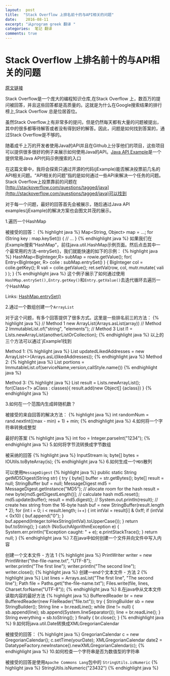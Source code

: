 ```yaml
---
layout:  post
title:  "Stack Overflow 上排名前十的与API相关的问题"
date:    2016-08-11
excerpt: "从program greek 翻译 "
categories:  笔记 翻译
comments: true
---
```


# Stack Overflow 上排名前十的与API相关的问题 #

[原文链接](http://www.programcreek.com/2015/12/top-10-api-related-questions-from-stack-overflow)

Stack Overflow是一个庞大的编程知识仓库,在Stack Overflow 上，数百万的提问被回答，并且这些回答都是高质量的。这就是为什么在Google搜索结果的排行榜上,Stack Overflow 总是位居首位。

虽然Stack Overflow上有非常多的提问，但是仍然每天都有大量的问题被提出，其中的很多都等待解答或者没有得到好的解答。因此，问题是如何找到答案的，通过Stack Overflow是不够的。

随着成千上万的开发者使用Java的API并且在Github上分享他们的项目，这些项目可以提供很多很好的例子来展示如何使用Java的API。[Java API Example](http://www.programcreek.com/java-api-examples/index.php)是一个提供常用Java API代码示例搜索的入口

在这篇文章中，我将会探索只通过开源的代码(jExample)能否解决投票前几名的API相关问题。“API相关的问题”指的是如何通过一些API来解决一个任务的问题。Stack Overflow上投票靠前的问题在[http://stackoverflow.com/questions/tagged/java](http://stackoverflow.com/questions/tagged/java)可以找到

对于每一个问题，最好的回答首先会被展示，随后通过Java API examples(jExample)的解决方案也会图文并茂的展示。


1.遍历一个HashMap


被接受的回答：
{% highlight java %}
    Map<String, Object> map = ...; 
    for (String key : map.keySet()) { 
     // ... 
    }
{% endhighlight java %}
如果我们在jExample搜索“HashMap”，前往java.util.HashMap示例页面。然后点击其中一个最常用的方法-entrySet()，我们就能快速的如下的示例：
{% highlight java %}
	HashMap<BigInteger,R> subMap = rowie.getValue();
	for( Entry<BigInteger, R> colie : subMap.entrySet() )
	{
		BigInteger col = colie.getKey();
		R vali = colie.getValue();
		ret.setVal(row, col, mutr.mutate( vali ) );
	}
{% endhighlight java %}
这个例子展示了如何通过使用`HashMap.entrySet(),Entry.getKey()`和`Entry.getValue()`去迭代循环去遍历一个HashMap

Links: [HashMap.entrySet()](http://www.programcreek.com/java-api-examples/index.php?class=java.util.HashMap&method=entrySet)


2.通过一个数组创建一个`ArrayList`

对于这个问题，有多个回答提供了很多方式。这里是一些排名前三的方法：
{% highlight java %}
    // Method 1
    new ArrayList<Element>(Arrays.asList(array))
    // Method 2
    ImmutableList.of("string", "elements");
    // Method 3
    List<String> l1 = Lists.newArrayList(anotherListOrCollection);
{% endhighlight java %}
以上的三个方法可以通过`jExample1找到

Method 1:
{% highlight java %}
    List<String> updatedLikedAddresses = new ArrayList<>(Arrays.asLi(likedAddresses));
{% endhighlight java %}
Method 2:
{% highlight java %}
    List<String> portions = ImmutableList.of(serviceName,version,callStyle.name())
{% endhighlight java %}

Method 3:
{% highlight java %}
    List<Object> result = Lists.newArrayList();
	for(Class<?> aClass : classes){
		result.add(new Object[] {aclass})
	}
{% endhighlight java %}

3.如何在一个范围内生成碎随机数？

被接受的来自回答的解决方法：
{% highlight java %}
    int randomNum = rand.nextInt((max - min) + 1) + min;
{% endhighlight java %}
4.如何将一个字符串转换成整型

最好的答案
{% highlight java %}
    int foo = Integer.parseInt("1234");
{% endhighlight java %}
5.如何将字节流转换成字节数组

被采纳的回答
{% highlight java %}
    InputStream is; 
    byte[] bytes = IOUtils.toByteArray(is);
{% endhighlight java %}
6.如何生成一个`MD5`散列

可以使用`MessageDigest`
{% highlight java %}
    public static String getMD5Digest(String str) {
	try {
		byte[] buffer = str.getBytes();
		byte[] result = null;
		StringBuffer buf = null;
		MessageDigest md5 = MessageDigest.getInstance("MD5");
		// allocate room for the hash
		result = new byte[md5.getDigestLength()];
		// calculate hash
		md5.reset();
		md5.update(buffer);
		result = md5.digest();
		// System.out.println(result);
		// create hex string from the 16-byte hash
		buf = new StringBuffer(result.length * 2);
		for (int i = 0; i < result.length; i++) {
			int intVal = result[i] & 0xff;
			if (intVal < 0x10) {
				buf.append("0");
			}
			buf.append(Integer.toHexString(intVal).toUpperCase());
		}
		return buf.toString();
	} catch (NoSuchAlgorithmException e) {
		System.err.println("Exception caught: " + e);
		e.printStackTrace();
	}
	return null;
    }
{% endhighlight java %}
7.在java中如何创建一个文件并向文件中写入内容

创建一个文本文件 - 方法 1
{% highlight java %}
    PrintWriter writer = new PrintWriter("the-file-name.txt", "UTF-8");       
    writer.println("The first line"); 
    writer.println("The second line"); 
    writer.close();
{% highlight java %}
创建一end个文本文件 - 方法 2
{% highlight java %}
    List<String> lines = Arrays.asList("The first line", "The second line"); 
    Path file = Paths.get("the-file-name.txt"); 
    Files.write(file, lines, Charset.forName("UTF-8"));
{% endhighlight java %}
8.在java中从文本文件读取内容的最好方法
{% highlight java %}
    BufferedReader br = new BufferedReader(new FileReader("file.txt")); 
    try {
       StringBuilder sb = new StringBuilder();
       String line = br.readLine();
       while (line != null) {
      sb.append(line);
      sb.append(System.lineSeparator());
      line = br.readLine(); 
       } 
       String everything = sb.toString(); 
    } finally { 
       br.close(); 
    }
{% endhighlight java %}
9.如何将java.util.Date转换成XMLGregorianCalendar

被接受的回答：
{% highlight java %}
    GregorianCalendar c = new GregorianCalendar(); 
    c.setTime(yourDate); 
    XMLGregorianCalendar date2 = DatatypeFactory.newInstance().newXMLGregorianCalendar(c);
{% endhighlight java %}
10.如何检查一个字符串是否为数值型的字符串

被接受的回答是使用`Apache Commons Lang`包中的 `StringUtils.isNumeric`
{% highlight java %}
    StringUtils.isNumeric("23432")
{% endhighlight java %}
